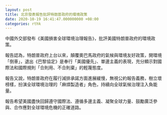 ```yaml
---
layout: post
title: 北京發表報告批評特朗普政府的環境政策
date: 2020-10-19 16:41:47.000000000 +08:00
categories: rthk
---
```


中國外交部發布《美國損害全球環境治理報告》，批評美國特朗普政府的環境政策。

報告認為，特朗普政府上台以來，顛覆奧巴馬政府的氣候與環境友好政策，開環境「倒車」，退出《巴黎協定》是奉行「美國優先」、單邊主義的表現，充分顯示對國際法和國際規則「合則用、不合則棄」的輕蔑態度。

報告又說，特朗普政府在履行減排承諾方面進展緩慢，無視公約報告義務，樹立壞榜樣，扮演全球環境治理的「麻煩製造者」角色，持續向全球氣候治理注入負能量。

報告希望美國盡快回歸遵守國際法、遵循多邊主義、凝聚全球力量、鼓勵廣泛參與、合作應對全球環境危機的正確道路。
